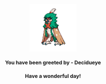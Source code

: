 <p align="center">
    <img src="https://raw.githubusercontent.com/PokeAPI/sprites/master/sprites/pokemon/724.png" width="150" height="150">
</p>
<h3 align="center">You have been greeted by - <b>Decidueye</b></h3>
<h3 align="center">Have a wonderful day!</h3>
